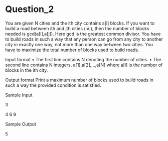# Question_2

You are given N cities and the ith city contains a[i] blocks. If you want to build a road between ith and jth cities (i≠j), then the number of blocks needed is
gcd(a[i],a[j]). Here gcd is the greatest common divisor. You have to build roads in such a way that any person can go from any city to another city in exactly one way, 
not more than one way between two cities. You have to maximize the total number of blocks used to build roads.

Input format
• The first line contains N denoting the number of cities.
• The second line contains N integers, a[1],a[2],...,a[N] where a[i] is the number of blocks in the ith city. 

Output format
Print a maximum number of blocks used to build roads in such a way the provided condition is satisfied.

Sample Input 

3

4 6 9

Sample Output

5
